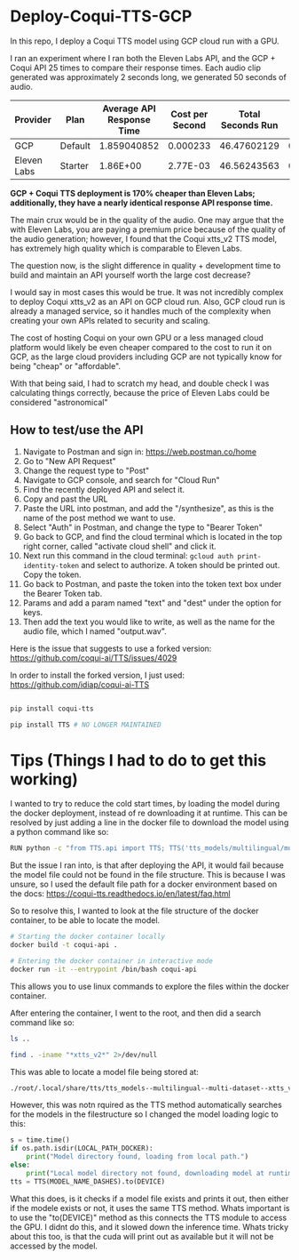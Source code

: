 # Deploy-Coqui-TTS-GCP

In this repo, I deploy a Coqui TTS model using GCP cloud run with a GPU. 

I ran an experiment where I ran both the Eleven Labs API, and the GCP + Coqui API 25 times to compare their response times. Each audio clip generated was approximately 2 seconds long, we generated 50 seconds of audio. 

| Provider    | Plan    | Average API Response Time | Cost per Second | Total Seconds Run | Experiment Cost |
|-------------|---------|---------------------------|-----------------|-------------------|-----------------|
| GCP         | Default | 1.859040852              | 0.000233        | 46.47602129       | 0.01082891296   |
| Eleven Labs | Starter | 1.86E+00                 | 2.77E-03        | 46.56243563       | 0.1289779467    |

**GCP + Coqui TTS deployment is 170% cheaper than Eleven Labs; additionally, they have a nearly identical response API response time.**

The main crux would be in the quality of the audio. One may argue that the with Eleven Labs, you are paying a premium price because of the quality of the audio generation; however, I found that the Coqui xtts_v2 TTS model, has extremely high quality which is comparable to Eleven Labs. 

The question now, is the slight difference in quality + development time to build and maintain an API yourself worth the large cost decrease? 

I would say in most cases this would be true. It was not incredibly complex to deploy Coqui xtts_v2 as an API on GCP cloud run. Also, GCP cloud run is already a managed service, so it handles much of the complexity when creating your own APIs related to security and scaling. 

The cost of hosting Coqui on your own GPU or a less managed cloud platform would likely be even cheaper compared to the cost to run it on GCP, as the large cloud providers including GCP are not typically know for being "cheap" or "affordable". 

With that being said, I had to scratch my head, and double check I was calculating things correctly, because the price of Eleven Labs could be considered "astronomical" 


## How to test/use the API
1. Navigate to Postman and sign in: https://web.postman.co/home
2. Go to "New API Request"
3. Change the request type to "Post"
4. Navigate to GCP console, and search for "Cloud Run"
5. Find the recently deployed API and select it. 
6. Copy and past the URL
7. Paste the URL into postman, and add the "/synthesize", as this is the name of the post method we want to use. 
8. Select "Auth" in Postman, and change the type to "Bearer Token"
9. Go back to GCP, and find the cloud terminal which is located in the top right corner, called "activate cloud shell" and click it. 
10. Next run this command in the cloud terminal: ```gcloud auth print-identity-token``` and select to authorize. A token should be printed out. Copy the token. 
11. Go back to Postman, and paste the token into the token text box under the Bearer Token tab.
12. Params and add a param named "text" and "dest" under the option for keys. 
14. Then add the text you would like to write, as well as the name for the audio file, which I named "output.wav". 

Here is the issue that suggests to use a forked version: 
https://github.com/coqui-ai/TTS/issues/4029

In order to install the forked version, I just used:
https://github.com/idiap/coqui-ai-TTS
```bash

pip install coqui-tts

pip install TTS # NO LONGER MAINTAINED
```

# Tips (Things I had to do to get this working)
I wanted to try to reduce the cold start times, by loading the model during the docker deployment, instead of re downloading it at runtime. This can be resolved
by just adding a line in the docker file to download the model using a python command like so: 

```Bash
RUN python -c "from TTS.api import TTS; TTS('tts_models/multilingual/multi-dataset/xtts_v2')"
```

But the issue I ran into, is that after deploying the API, it would fail because the model file could not be found in the file structure. This is because I was unsure, so I used the default file path for a docker environment based on the docs: https://coqui-tts.readthedocs.io/en/latest/faq.html 

So to resolve this, I wanted to look at the file structure of the docker container, to be able to locate the model. 

```bash
# Starting the docker container locally
docker build -t coqui-api . 

# Entering the docker container in interactive mode
docker run -it --entrypoint /bin/bash coqui-api  
```

This allows you to use linux commands to explore the files within the docker container. 

After entering the container, I went to the root, and then did a search command like so: 

```bash
ls ..

find . -iname "*xtts_v2*" 2>/dev/null
```

This was able to locate a model file being stored at:
```bash
./root/.local/share/tts/tts_models--multilingual--multi-dataset--xtts_v2
```

However, this was notn rquired as the TTS method automatically searches for the models in the filestructure so I changed the model loading logic to this:

```python
s = time.time()
if os.path.isdir(LOCAL_PATH_DOCKER):
    print("Model directory found, loading from local path.")
else:
    print("Local model directory not found, downloading model at runtime.")
tts = TTS(MODEL_NAME_DASHES).to(DEVICE)
```

What this does, is it checks if a model file exists and prints it out, then either if the modele exists or not, it uses the same TTS method. Whats important is to use the "to(DEVICE)" method as this connects the TTS module to access the GPU. I didnt do this, and it slowed down the inference time. Whats tricky about this too, is that the cuda will print out as available but it will not be accessed by the model.  
